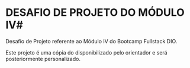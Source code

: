 # DESAFIO DE PROJETO DO MÓDULO IV#

Desafio de Projeto referente ao Módulo IV do Bootcamp Fullstack DIO. 

Este projeto é uma cópia do disponibilizado pelo orientador e será posteriormente personalizado.